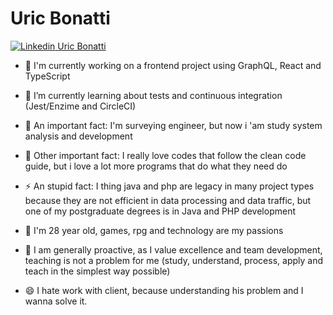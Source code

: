 # Uric Bonatti

[![Linkedin](https://i.stack.imgur.com/gVE0j.png) Uric Bonatti](https://www.linkedin.com/in/uric-bonatti-cardoso-820275132/)

- 🔭 I'm currently working on a frontend project using GraphQL, React and TypeScript

- 🌱 I’m currently learning about tests and continuous integration (Jest/Enzime and CircleCI)

- 🔭 An important fact: I'm surveying engineer, but now i 'am study system analysis and development

- 🔭 Other important fact: I really love codes that follow the clean code guide, but i love a lot more programs that do what they need do

- ⚡ An stupid fact: I thing java and php are legacy in many project types because they are not efficient in data processing and data traffic, but one of my postgraduate degrees is in Java and PHP development

- 👯 I'm 28 year old, games, rpg and technology are my passions

- 🔭 I am generally proactive, as I value excellence and team development, teaching is not a problem for me (study, understand, process, apply and teach in the simplest way possible)

- 😄 I hate work with client, because understanding his problem and I wanna solve it.

<!--
**uricbonatti/uricbonatti** is a ✨ _special_ ✨ repository because its `README.md` (this file) appears on your GitHub profile.

Here are some ideas to get you started:

- 🔭 I’m currently working on ...
- 🌱 I’m currently learning ...
- 👯 I’m looking to collaborate on ...
- 🤔 I’m looking for help with ...
- 💬 Ask me about ...
- 📫 How to reach me: ...
- 😄 Pronouns: ...
- ⚡ Fun fact: ...
-->
